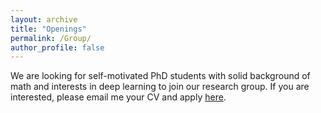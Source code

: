 ```yaml
---
layout: archive
title: "Openings"
permalink: /Group/
author_profile: false
---
```



We are looking for self-motivated PhD students with solid background of math and interests in deep learning to join our research group. If you are interested, please email me your CV and apply <a href="https://gradschool.oregonstate.edu/admissions">here</a>. 
